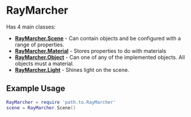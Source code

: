 # RayMarcher

Has 4 main classes:

- [**RayMarcher.Scene**](./Scene.md) - Can contain objects and be configured with a range of properties.
- [**RayMarcher.Material**](./Material.md) - Stores properties to do with materials
- [**RayMarcher.Object**](./Object.md) - Can one of any of the implemented objects. All objects must a material.
- [**RayMarcher.Light**](./Light.md) - Shines light on the scene.

## Example Usage

```lua
RayMarcher = require 'path.to.RayMarcher'
scene = RayMarcher.Scene()
```
